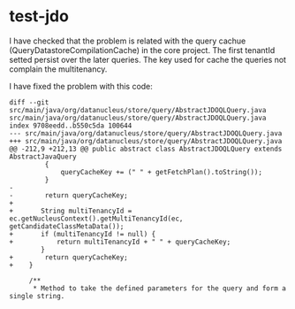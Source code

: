 test-jdo
========

I have checked that the problem is related with the query cachue (QueryDatastoreCompilationCache) in the core project. The first tenantId setted persist over the later queries.
The key used for cache the queries not complain the multitenancy.

I have fixed the problem with this code:

```
diff --git src/main/java/org/datanucleus/store/query/AbstractJDOQLQuery.java src/main/java/org/datanucleus/store/query/AbstractJDOQLQuery.java
index 9708eedd..b550c5da 100644
--- src/main/java/org/datanucleus/store/query/AbstractJDOQLQuery.java
+++ src/main/java/org/datanucleus/store/query/AbstractJDOQLQuery.java
@@ -212,9 +212,13 @@ public abstract class AbstractJDOQLQuery extends AbstractJavaQuery
         {
             queryCacheKey += (" " + getFetchPlan().toString());
         }
-
-        return queryCacheKey;
+       
+       String multiTenancyId = ec.getNucleusContext().getMultiTenancyId(ec, getCandidateClassMetaData());
+       if (multiTenancyId != null) {
+           return multiTenancyId + " " + queryCacheKey;
        }
+        return queryCacheKey;
+    }

     /**
      * Method to take the defined parameters for the query and form a single string.
```

